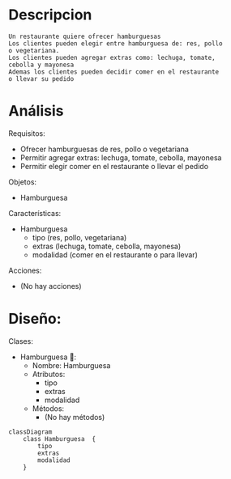 # Descripcion
    Un restaurante quiere ofrecer hamburguesas
    Los clientes pueden elegir entre hamburguesa de: res, pollo
    o vegetariana.
    Los clientes pueden agregar extras como: lechuga, tomate, 
    cebolla y mayonesa
    Ademas los clientes pueden decidir comer en el restaurante 
    o llevar su pedido

# Análisis

Requisitos:
- Ofrecer hamburguesas de res, pollo o vegetariana
- Permitir agregar extras: lechuga, tomate, cebolla, mayonesa
- Permitir elegir comer en el restaurante o llevar el pedido

Objetos:
- Hamburguesa

Características:
- Hamburguesa
    - tipo (res, pollo, vegetariana)
    - extras (lechuga, tomate, cebolla, mayonesa)
    - modalidad (comer en el restaurante o para llevar)

Acciones:
- (No hay acciones)

# Diseño:

Clases:
- Hamburguesa 🍔:
    - Nombre: Hamburguesa
    - Atributos:
        - tipo
        - extras
        - modalidad
    - Métodos:
        - (No hay métodos)

```mermaid
classDiagram
    class Hamburguesa  {
        tipo
        extras
        modalidad
    }
```